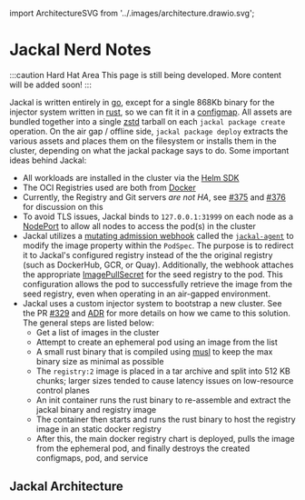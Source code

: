 import ArchitectureSVG from '../.images/architecture.drawio.svg';

# Jackal Nerd Notes

:::caution Hard Hat Area
This page is still being developed. More content will be added soon!
:::

Jackal is written entirely in [go](https://go.dev/), except for a single 868Kb binary for the injector system written in [rust](https://www.rust-lang.org/), so we can fit it in a [configmap](https://kubernetes.io/docs/concepts/configuration/configmap/). All assets are bundled together into a single [zstd](https://facebook.github.io/zstd/) tarball on each `jackal package create` operation. On the air gap / offline side, `jackal package deploy` extracts the various assets and places them on the filesystem or installs them in the cluster, depending on what the jackal package says to do. Some important ideas behind Jackal:

- All workloads are installed in the cluster via the [Helm SDK](https://helm.sh/docs/topics/advanced/#go-sdk)
- The OCI Registries used are both from [Docker](https://github.com/distribution/distribution)
- Currently, the Registry and Git servers _are not HA_, see [#375](https://github.com/racer159/jackal/issues/376) and [#376](https://github.com/racer159/jackal/issues/376) for discussion on this
- To avoid TLS issues, Jackal binds to `127.0.0.1:31999` on each node as a [NodePort](https://kubernetes.io/docs/concepts/services-networking/service/#type-nodeport) to allow all nodes to access the pod(s) in the cluster
- Jackal utilizes a [mutating admission webhook](https://kubernetes.io/docs/reference/access-authn-authz/admission-controllers/#mutatingadmissionwebhook) called the [`jackal-agent`](https://github.com/racer159/jackal/tree/main/src/internal/agent) to modify the image property within the `PodSpec`. The purpose is to redirect it to Jackal's configured registry instead of the the original registry (such as DockerHub, GCR, or Quay). Additionally, the webhook attaches the appropriate [ImagePullSecret](https://kubernetes.io/docs/concepts/containers/images/#specifying-imagepullsecrets-on-a-pod) for the seed registry to the pod. This configuration allows the pod to successfully retrieve the image from the seed registry, even when operating in an air-gapped environment.
- Jackal uses a custom injector system to bootstrap a new cluster. See the PR [#329](https://github.com/racer159/jackal/pull/329) and [ADR](https://github.com/racer159/jackal/blob/main/adr/0003-image-injection-into-remote-clusters-without-native-support.md) for more details on how we came to this solution.  The general steps are listed below:
  - Get a list of images in the cluster
  - Attempt to create an ephemeral pod using an image from the list
  - A small rust binary that is compiled using [musl](https://www.musl-libc.org/) to keep the max binary size as minimal as possible
  - The `registry:2` image is placed in a tar archive and split into 512 KB chunks; larger sizes tended to cause latency issues on low-resource control planes
  - An init container runs the rust binary to re-assemble and extract the jackal binary and registry image
  - The container then starts and runs the rust binary to host the registry image in an static docker registry
  - After this, the main docker registry chart is deployed, pulls the image from the ephemeral pod, and finally destroys the created configmaps, pod, and service

## Jackal Architecture

<ArchitectureSVG />
